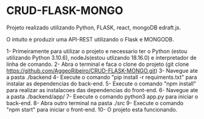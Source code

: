 # CRUD-FLASK-MONGO

Projeto realizado utilizando Python, FLASK, react, mongoDB edraft.js.

O intuito e produzir uma API-REST utilizando o Flask e MONGODB.

1- Primeiramente para utilizar o projeto e necessario ter o Python (estou utilizando Python 3.10.6), nodeJs(estou utlizando 18.16.0) e interpretador de linha de comando.
2- Abra o terminal e faca o clone do projeto (git clone https://github.com/AggeoRibeiro/CRUD-FLASK-MONGO.git)
3- Navegue ate a pasta  ./backend
4- Execute o comando "pip install -r requiments.txt" para instalar as dependencias do back-end.
5- Execute o comando "npm install" para realizar as instalacoes das dependencias do front-end.
6- Navegue ate a pasta ./backend/app/
7- Execute o comando python3 app.py para iniciar o back-end.
8- Abra outro terminal na pasta ./src
9- Execute o comando "npm start" para iniciar o front-end.
10- O projeto esta funcionando.





